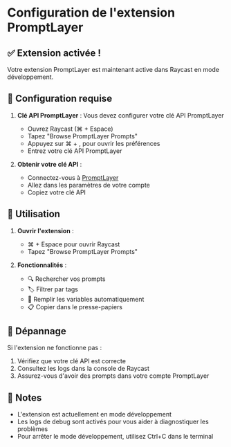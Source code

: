 # Configuration de l'extension PromptLayer

## ✅ Extension activée !

Votre extension PromptLayer est maintenant active dans Raycast en mode développement.

## 🔧 Configuration requise

1. **Clé API PromptLayer** : Vous devez configurer votre clé API PromptLayer
   - Ouvrez Raycast (⌘ + Espace)
   - Tapez "Browse PromptLayer Prompts"
   - Appuyez sur ⌘ + , pour ouvrir les préférences
   - Entrez votre clé API PromptLayer

2. **Obtenir votre clé API** :
   - Connectez-vous à [PromptLayer](https://promptlayer.com)
   - Allez dans les paramètres de votre compte
   - Copiez votre clé API

## 🚀 Utilisation

1. **Ouvrir l'extension** :
   - ⌘ + Espace pour ouvrir Raycast
   - Tapez "Browse PromptLayer Prompts"

2. **Fonctionnalités** :
   - 🔍 Rechercher vos prompts
   - 🏷️ Filtrer par tags
   - 📝 Remplir les variables automatiquement
   - 📋 Copier dans le presse-papiers

## 🐛 Dépannage

Si l'extension ne fonctionne pas :

1. Vérifiez que votre clé API est correcte
2. Consultez les logs dans la console de Raycast
3. Assurez-vous d'avoir des prompts dans votre compte PromptLayer

## 📝 Notes

- L'extension est actuellement en mode développement
- Les logs de debug sont activés pour vous aider à diagnostiquer les problèmes
- Pour arrêter le mode développement, utilisez Ctrl+C dans le terminal
